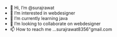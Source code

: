 - 👋 Hi, I’m @surajrawat
- 👀 I’m interested in webdesigner
- 🌱 I’m currently learning java
- 💞️ I’m looking to collaborate on webdesigner
- 📫 How to reach me ...surajrawat8356"gmail.com

<!---
surajfox/surajfox is a ✨ special ✨ repository because its `README.md` (this file) appears on your GitHub profile.
You can click the Preview link to take a look at your changes.
--->
